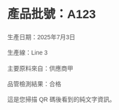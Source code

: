 <!DOCTYPE html>
<html lang="zh-Hant">
<head>
    <meta charset="UTF-8">
    <meta name="viewport" content="width=device-width, initial-scale=1.0">
    <title>產品資訊 - A123</title>
    <style>
        body { font-family: sans-serif; margin: 20px; line-height: 1.6; }
        h1 { color: #333; }
        p { color: #555; }
    </style>
</head>
<body>
    <h1>產品批號：A123</h1>
    <p>生產日期：2025年7月3日</p>
    <p>生產線：Line 3</p>
    <p>主要原料來自：供應商甲</p>
    <p>品管檢測結果：合格</p>
    <p>這是您掃描 QR 碼後看到的純文字資訊。</p>
</body>
</html>
